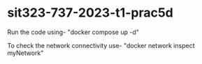 # sit323-737-2023-t1-prac5d
Run the code using- 
"docker compose up -d"

To check the network connectivity use-
"docker network inspect myNetwork"
